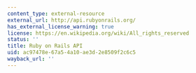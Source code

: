 ```yaml
---
content_type: external-resource
external_url: http://api.rubyonrails.org/
has_external_license_warning: true
license: https://en.wikipedia.org/wiki/All_rights_reserved
status: ''
title: Ruby on Rails API
uid: ac97478e-67a5-4a10-ae3d-2e8509f2c6c5
wayback_url: ''
---
```


